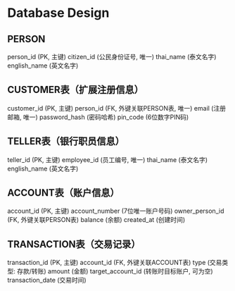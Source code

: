 # Database Design

## PERSON

person_id (PK, 主键)
citizen_id (公民身份证号, 唯一)
thai_name (泰文名字)
english_name (英文名字)

## CUSTOMER表（扩展注册信息）

customer_id (PK, 主键)
person_id (FK, 外键关联PERSON表, 唯一)
email (注册邮箱, 唯一)
password_hash (密码哈希)
pin_code (6位数字PIN码)

## TELLER表（银行职员信息）

teller_id (PK, 主键)
employee_id (员工编号, 唯一)
thai_name (泰文名字)
english_name (英文名字)

## ACCOUNT表（账户信息）

account_id (PK, 主键)
account_number (7位唯一账户号码)
owner_person_id (FK, 外键关联PERSON表)
balance (余额)
created_at (创建时间)

## TRANSACTION表（交易记录）

transaction_id (PK, 主键)
account_id (FK, 外键关联ACCOUNT表)
type (交易类型: 存款/转账)
amount (金额)
target_account_id (转账时目标账户, 可为空)
transaction_date (交易时间)
